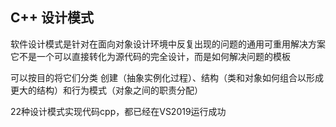 ## C++ 设计模式

软件设计模式是针对在面向对象设计环境中反复出现的问题的通用可重用解决方案 <br>
它不是一个可以直接转化为源代码的完全设计，而是如何解决问题的模板 <br>

可以按目的将它们分类
创建（抽象实例化过程）、结构（类和对象如何组合以形成更大的结构）和行为模式（对象之间的职责分配）

22种设计模式实现代码cpp，都已经在VS2019运行成功
